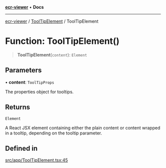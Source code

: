 [**ecr-viewer**](../../README.md) • **Docs**

***

[ecr-viewer](../../README.md) / [ToolTipElement](../README.md) / ToolTipElement

# Function: ToolTipElement()

> **ToolTipElement**(`content`): `Element`

## Parameters

• **content**: `ToolTipProps`

The properties object for tooltips.

## Returns

`Element`

A React JSX element containing either the plain content or content wrapped in a tooltip, depending on the tooltip parameter.

## Defined in

[src/app/ToolTipElement.tsx:45](https://github.com/CDCgov/phdi/blob/55d1a87d29da9da2522ba2a73bc122cba666b133/containers/ecr-viewer/src/app/ToolTipElement.tsx#L45)
